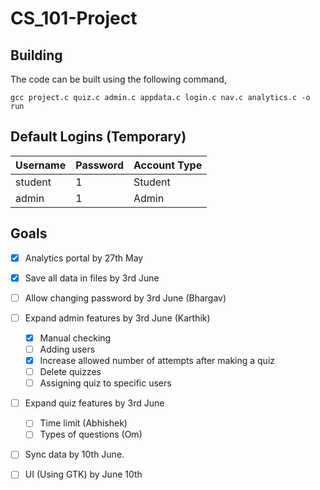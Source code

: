 # CS_101-Project

## Building
The code can be built using the following command,
```
gcc project.c quiz.c admin.c appdata.c login.c nav.c analytics.c -o run
```
## Default Logins (Temporary)
| Username | Password | Account Type |
| -------- | -------- | ------------ |
| student | 1 | Student |
| admin | 1 | Admin |

## Goals
- [x] Analytics portal by 27th May
- [x] Save all data in files by 3rd June
- [ ] Allow changing password by 3rd June (Bhargav)
- [ ] Expand admin features by 3rd June (Karthik)
  - [x] Manual checking
  - [ ] Adding users 
  - [x] Increase allowed number of attempts after making a quiz
  - [ ] Delete quizzes
  - [ ] Assigning quiz to specific users
- [ ] Expand quiz features by 3rd June 
  - [ ] Time limit (Abhishek)
  - [ ] Types of questions (Om)
- [ ] Sync data by 10th June.
- [ ] UI (Using GTK) by June 10th

